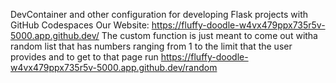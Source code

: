 DevContainer and other configuration for developing Flask projects
with GitHub Codespaces
Our Website: https://fluffy-doodle-w4vx479ppx735r5v-5000.app.github.dev/
The custom function is just meant to come out witha random list that has numbers ranging from 1 to the limit that the user provides and to get to that page run https://fluffy-doodle-w4vx479ppx735r5v-5000.app.github.dev/random